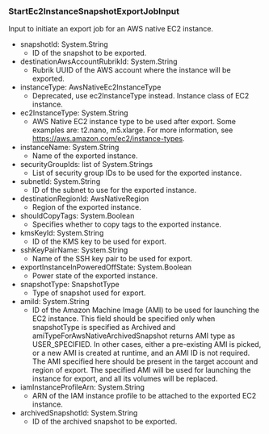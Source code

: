 ### StartEc2InstanceSnapshotExportJobInput
Input to initiate an export job for an AWS native EC2 instance.

- snapshotId: System.String
  - ID of the snapshot to be exported.
- destinationAwsAccountRubrikId: System.String
  - Rubrik UUID of the AWS account where the instance will be exported.
- instanceType: AwsNativeEc2InstanceType
  - Deprecated, use ec2InstanceType instead. Instance class of EC2 instance.
- ec2InstanceType: System.String
  - AWS Native EC2 instance type to be used after export. Some examples are: t2.nano, m5.xlarge. For more information, see https://aws.amazon.com/ec2/instance-types.
- instanceName: System.String
  - Name of the exported instance.
- securityGroupIds: list of System.Strings
  - List of security group IDs to be used for the exported instance.
- subnetId: System.String
  - ID of the subnet to use for the exported instance.
- destinationRegionId: AwsNativeRegion
  - Region of the exported instance.
- shouldCopyTags: System.Boolean
  - Specifies whether to copy tags to the exported instance.
- kmsKeyId: System.String
  - ID of the KMS key to be used for export.
- sshKeyPairName: System.String
  - Name of the SSH key pair to be used for export.
- exportInstanceInPoweredOffState: System.Boolean
  - Power state of the exported instance.
- snapshotType: SnapshotType
  - Type of snapshot used for export.
- amiId: System.String
  - ID of the Amazon Machine Image (AMI) to be used for launching the EC2 instance. This field should be specified only when snapshotType is specified as Archived and amiTypeForAwsNativeArchivedSnapshot returns AMI type as USER_SPECIFIED. In other cases, either a pre-existing AMI is picked, or a new AMI is created at runtime, and an AMI ID is not required. The AMI specified here should be present in the target account and region of export. The specified AMI will be used for launching the instance for export, and all its volumes will be replaced.
- iamInstanceProfileArn: System.String
  - ARN of the IAM instance profile to be attached to the exported EC2 instance.
- archivedSnapshotId: System.String
  - ID of the archived snapshot to be exported.

